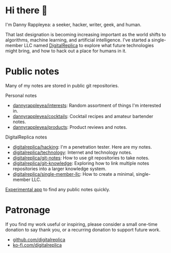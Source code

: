 # Hi there 👋
I'm Danny Rappleyea: a seeker, hacker, writer, geek, and human.

That last designation is becoming increasing important as the world shifts to algorithms, machine learning, and artificial intelligence. I've started a single-member LLC named [DigitalReplica](https://github.com/digitalreplica) to explore what future technologies might bring, and how to hack out a place for humans in it. 

# Public notes
Many of my notes are stored in public git repositories.

Personal notes
* [dannyrappleyea/interests](https://github.com/dannyrappleyea/interests): Random assortment of things I'm interested in.
* [dannyrappleyea/cocktails](https://github.com/dannyrappleyea/cocktails): Cocktail recipes and amateur bartender notes.
* [dannyrappleyea/products](https://github.com/dannyrappleyea/products): Product reviews and notes.

DigitalReplica notes
* [digitalreplica/hacking](https://github.com/digitalreplica/hacking): I'm a penetration tester. Here are my notes.
* [digitalreplica/technology](https://github.com/digitalreplica/technology): Internet and technology notes.
* [digitalreplica/git-notes](https://github.com/digitalreplica/git-notes): How to use git repositories to take notes.
* [digitalreplica/git-knowledge](https://github.com/digitalreplica/git-knowledge): Exploring how to link multiple notes repositories into a larger knowledge system.
* [digitalreplica/single-member-llc](https://github.com/digitalreplica/single-member-llc): How to create a minimal, single-member LLC.

[Experimental app](https://dannyrappleyea.github.io/git-knowledge-app/) to find any public notes quickly.

# Patronage
If you find my work useful or inspiring, please consider a small one-time donation to say thank you, or a recurring donation to support future work.
* [github.com/digitalreplica](https://github.com/sponsors/digitalreplica)
* [ko-fi.com/digitalreplica](https://ko-fi.com/digitalreplica)
